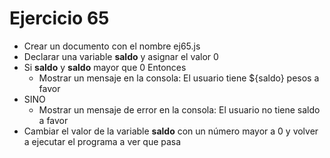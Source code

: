 # Ejercicio 65

- Crear un documento con el nombre ej65.js
- Declarar una variable **saldo** y asignar el valor 0
- Si **saldo** y **saldo** mayor que 0 Entonces
  - Mostrar un mensaje en la consola: El usuario tiene ${saldo} pesos a favor
- SINO
  - Mostrar un mensaje de error en la consola: El usuario no tiene saldo a favor
- Cambiar el valor de la variable **saldo** con un número mayor a 0 y volver a ejecutar el programa a ver que pasa
